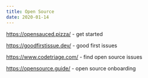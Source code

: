 ```yaml
---
title: Open Source
date: 2020-01-14
---
```


https://opensauced.pizza/ - get started

https://goodfirstissue.dev/ - good first issues

https://www.codetriage.com/ - find open source issues

https://opensource.guide/ - open source onboarding